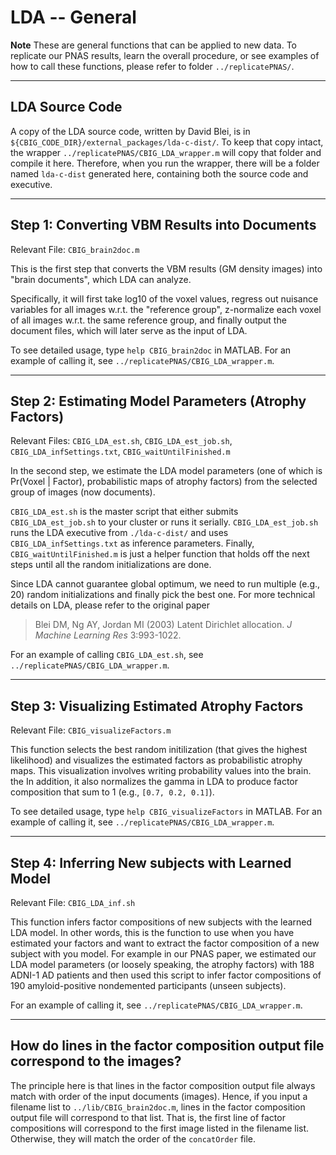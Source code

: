 # LDA -- General

**Note** These are general functions that can be applied to new data. To replicate our PNAS results, learn the overall procedure, or see examples of how to call these functions, please refer to folder `../replicatePNAS/`.

---
## LDA Source Code

A copy of the LDA source code, written by David Blei, is in `${CBIG_CODE_DIR}/external_packages/lda-c-dist/`. To keep that copy intact, the wrapper `../replicatePNAS/CBIG_LDA_wrapper.m` will copy that folder and compile it here. Therefore, when you run the wrapper, there will be a folder named `lda-c-dist` generated here, containing both the source code and executive.

----
## Step 1: Converting VBM Results into Documents

Relevant File: `CBIG_brain2doc.m`

This is the first step that converts the VBM results (GM density images) into "brain documents", which LDA can analyze.

Specifically, it will first take log10 of the voxel values, regress out nuisance variables for all images w.r.t. the "reference group", z-normalize each voxel of all images w.r.t. the same reference group, and finally output the document files, which will later serve as the input of LDA.

To see detailed usage, type `help CBIG_brain2doc` in MATLAB. For an example of calling it, see `../replicatePNAS/CBIG_LDA_wrapper.m`.

----
## Step 2: Estimating Model Parameters (Atrophy Factors)

Relevant Files: `CBIG_LDA_est.sh`, `CBIG_LDA_est_job.sh`, `CBIG_LDA_infSettings.txt`, `CBIG_waitUntilFinished.m`

In the second step, we estimate the LDA model parameters (one of which is Pr(Voxel | Factor), probabilistic maps of atrophy factors) from the selected group of images (now documents).

`CBIG_LDA_est.sh` is the master script that either submits `CBIG_LDA_est_job.sh` to your cluster or runs it serially. `CBIG_LDA_est_job.sh` runs the LDA executive from `./lda-c-dist/` and uses `CBIG_LDA_infSettings.txt` as inference parameters. Finally, `CBIG_waitUntilFinished.m` is just a helper function that holds off the next steps until all the random initializations are done.

Since LDA cannot guarantee global optimum, we need to run multiple (e.g., 20) random initializations and finally pick the best one. For more technical details on LDA, please refer to the original paper
>Blei DM, Ng AY, Jordan MI (2003) Latent Dirichlet allocation. *J Machine Learning Res* 3:993-1022.

For an example of calling `CBIG_LDA_est.sh`, see `../replicatePNAS/CBIG_LDA_wrapper.m`.

----
## Step 3: Visualizing Estimated Atrophy Factors

Relevant File: `CBIG_visualizeFactors.m`

This function selects the best random initilization (that gives the highest likelihood) and visualizes the estimated factors as probabilistic atrophy maps. This visualization involves writing probability values into the brain. the In addition, it also normalizes the gamma in LDA to produce factor composition that sum to 1 (e.g., `[0.7, 0.2, 0.1]`).

To see detailed usage, type `help CBIG_visualizeFactors` in MATLAB. For an example of calling it, see `../replicatePNAS/CBIG_LDA_wrapper.m`.

----
## Step 4: Inferring New subjects with Learned Model

Relevant File: `CBIG_LDA_inf.sh`

This function infers factor compositions of new subjects with the learned LDA model. In other words, this is the function to use when you have estimated your factors and want to extract the factor composition of a new subject with you model. For example in our PNAS paper, we estimated our LDA model parameters (or loosely speaking, the atrophy factors) with 188 ADNI-1 AD patients and then used this script to infer factor compositions of 190 amyloid-positive nondemented participants (unseen subjects).

For an example of calling it, see `../replicatePNAS/CBIG_LDA_wrapper.m`.

----
## How do lines in the factor composition output file correspond to the images?

The principle here is that lines in the factor composition output file always match with order of the input documents (images). Hence, if you input a filename list to `../lib/CBIG_brain2doc.m`, lines in the factor composition output file will correspond to that list. That is, the first line of factor compositions will correspond to the first image listed in the filename list. Otherwise, they will match the order of the `concatOrder` file.
